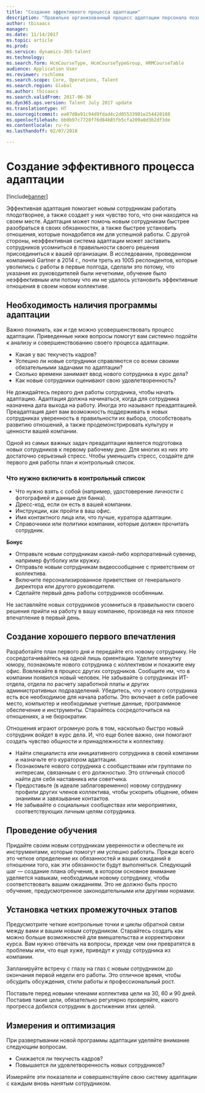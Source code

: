 ```yaml
---
title: "Создание эффективного процесса адаптации"
description: "Правильно организованный процесс адаптации персонала позволяет новым сотрудникам ощутить чувство принадлежности к своей новой организации."
author: tbisaacs
manager: 
ms.date: 11/14/2017
ms.topic: article
ms.prod: 
ms.service: dynamics-365-talent
ms.technology: 
ms.search.form: HcmCourseType, HcmCourseTypeGroup, HRMCourseTable
audience: Application User
ms.reviewer: rschloma
ms.search.scope: Core, Operations, Talent
ms.search.region: Global
ms.author: tbisaacs
ms.search.validFrom: 2017-06-30
ms.dyn365.ops.version: Talent July 2017 update
ms.translationtype: HT
ms.sourcegitcommit: ea07d8e91c94d9fdad4c2d05533981e254420188
ms.openlocfilehash: bb0b97c7728f76d84b85fb5cfa209a0d3b2df3de
ms.contentlocale: ru-ru
ms.lasthandoff: 02/07/2018

---
```


# <a name="create-an-engaging-onboarding-experience"></a>Создание эффективного процесса адаптации

[!include[banner](includes/banner.md)]

Эффективная адаптация помогает новым сотрудникам работать плодотворнее, а также создает у них чувство того, что они находятся на своем месте. Адаптация может помочь новым сотрудникам быстрее разобраться в своих обязанностях, а также быстрее установить отношения, которые понадобятся им для успешной работы. С другой стороны, неэффективная система адаптации может заставить сотрудников усомниться в правильности своего решения присоединиться к вашей организации. В исследовании, проведенном компанией Gartner в 2014 г., почти треть из 1005 респондентов, которые уволились с работы в первые полгода, сделали это потому, что указания их руководителей были нечеткими, обучение было неэффективным или потому что им не удалось установить эффективные отношения в своем новом коллективе.

## <a name="have-an-onboarding-program-in-place"></a>Необходимость наличия программы адаптации
Важно понимать, как и где можно усовершенствовать процесс адаптации. Приведенные ниже вопросы помогут вам системно подойти к анализу и совершенствованию своего процесса адаптации.

- Какая у вас текучесть кадров?
- Успешно ли новые сотрудники справляются со всеми своими обязательными задачами по адаптации?
- Сколько времени занимает ввод нового сотрудника в курс дела?
- Как новые сотрудники оценивают свою удовлетворенность?

Не дожидайтесь первого дня работы сотрудника, чтобы начать адаптацию. Адаптация должна начинаться, когда для сотрудника назначена дата выхода на работу. Иногда это называют преадаптацией. Преадаптация дает вам возможность поддерживать в новых сотрудниках уверенность в правильности их выбора, способствовать развитию отношений, а также продемонстрировать культуру и ценности вашей компании.

Одной из самых важных задач преадаптации является подготовка новых сотрудников к первому рабочему дню. Для многих из них это достаточно серьезный стресс. Чтобы уменьшить стресс, создайте для первого дня работы план и контрольный список.

### <a name="what-to-include-in-a-checklist"></a>Что нужно включить в контрольный список

- Что нужно взять с собой (например, удостоверение личности с фотографией и данные для банка).
- Дресс-код, если он есть в вашей компании.
- Инструкции, как пройти в ваш офис.
- Имя контактного лица или, что лучше, куратора адаптации.
- Справочники или политики компании, которые должен прочитать сотрудник.

**Бонус**

- Отправьте новым сотрудникам какой-либо корпоративный сувенир, например футболку или кружку.
- Отправьте новым сотрудникам видеосообщение с приветствием от коллектива.
- Включите персонализированное приветствие от генерального директора или другого руководителя.
- Сделайте первый день работы сотрудников особенным.

Не заставляйте новых сотрудников усомниться в правильности своего решения прийти на работу в вашу компанию, произведя на них плохое впечатление в первый день.

## <a name="create-a-good-first-impression"></a>Создание хорошего первого впечатления

Разработайте план первого дня и передайте его новому сотруднику. Не сосредотачивайтесь на одной лишь ориентации. Уделите минутку юмору, познакомьте нового сотрудника с коллективом и покажите ему офис. Вовлекайте в процесс других сотрудников. Сообщите им, что в компании появился новый человек. Не забывайте о сотрудниках ИТ-отдела, отдела по расчету заработной платы и других административных подразделений. Убедитесь, что у нового сотрудника есть все необходимое для начала работы. Это включает в себя рабочее место, компьютер и необходимые учетные данные, программное обеспечение и инструменты. Старайтесь сосредоточиться на отношениях, а не бюрократии.

Отношения играют огромную роль в том, насколько быстро новый сотрудник войдет в курс дела. И, что еще более важно, они помогают создать чувство общности и принадлежности к коллективу.

- Найти специалиста или инициативного сотрудника в своей компании и назначьте его куратором адаптации.
- Познакомьте нового сотрудника с сообществами или группами по интересам, связанным с его должностью. Это отличный способ найти для себя наставника или советчика.
- Предоставьте (в идеале заблаговременно) новому сотруднику профили других членов коллектива, чтобы ускорить общение, обмен знаниями и завязывание контактов.
- Не забывайте о социальных сообществах или мероприятиях, соответствующих личным целям сотрудника.

## <a name="provide-training"></a>Проведение обучения

Придайте своим новым сотрудникам уверенности и обеспечьте их инструментами, которые помогут им успешно работать. Прежде всего это четкое определение их обязанностей и ваших ожиданий в отношении того, как эти обязанности будут выполняться. Следующий шаг — создание плана обучения, в котором основное внимание уделяется навыкам, необходимым новому сотруднику, чтобы соответствовать вашим ожиданиям. Это не должно быть просто обучение, предусмотренное законодательными или другими нормами.

## <a name="set-clear-milestones"></a>Установка четких промежуточных этапов

Предусмотрите четкие контрольные точки и циклы обратной связи между вами и вашим новым сотрудником. Старайтесь создать как можно больше возможностей для вмешательства и корректировки курса. Вам нужно отвечать на вопросы, прежде чем они превратятся в проблемы или, что еще хуже, приведут к уходу сотрудника из компании.

Запланируйте встречу с глазу на глаз с новым сотрудником до окончания первой недели его работы. Это отличное время, чтобы обсудить обсуждения, стили работы и профессиональный рост.

Поставьте перед новыми членами коллектива цели на 30, 60 и 90 дней. Поставив такие цели, обязательно регулярно проверяйте, какого прогресса добился сотрудник в достижении этих целей.

## <a name="measure-and-optimize"></a>Измерения и оптимизация

При развертывании новой программы адаптации уделяйте внимание следующим вопросам. 

- Снижается ли текучесть кадров?
- Повышается ли удовлетворенность новых сотрудников? 

Измеряйте эти показатели и совершенствуйте свою систему адаптации с каждым вновь нанятым сотрудником.


